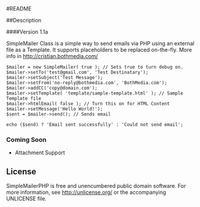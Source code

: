 #README

##Description

####Version 1.1a

SimpleMailer Class is a simple way to send emails via PHP using an external file as a Template. It supports placeholders to be replaced on-the-fly.
More info in http://cristian.bothmedia.com/

	$mailer = new SimpleMailer( true ); // Sets true to turn debug on.
	$mailer->setTo('test@gmail.com', 'Test Destinatary');
	$mailer->setSubject('Test Message');
	$mailer->setFrom('no-reply@bothmedia.com', 'BothMedia.com');
	$mailer->addCC('copy@domain.com');
	$mailer->setTemplate( 'template/sample-template.html' ); // Sample Template file
	$mailer->htmlEmail( false ); // Turn this on for HTML Content
	$mailer->setMessage('Hello World!'); 
	$sent = $mailer->send(); // Sends email
	
	echo ($send) ? 'Email sent successfully' : 'Could not send email';

### Coming Soon

* Attachment Support

## License
SimpleMailerPHP is free and unencumbered public domain software. For more information, see http://unlicense.org/ or the accompanying UNLICENSE file.